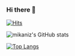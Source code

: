 ### Hi there 👋
[![Hits](https://hits.seeyoufarm.com/api/count/incr/badge.svg?url=https%3A%2F%2Fgithub.com%2Fmikaniz&count_bg=%233DC8AC&title_bg=%23555555&icon=&icon_color=%23E7E7E7&title=hits&edge_flat=false)](https://hits.seeyoufarm.com)

![mikaniz's GitHub stats](https://github-readme-stats.vercel.app/api?username=mikaniz&count_private=true&theme=nord)

[![Top Langs](https://github-readme-stats.vercel.app/api/top-langs/?username=anuraghazra&layout=compact&theme=nord)](https://github.com/anuraghazra/github-readme-stats)


<!--
**mikaniz/mikaniz** is a ✨ _special_ ✨ repository because its `README.md` (this file) appears on your GitHub profile.

Here are some ideas to get you started:

- 🔭 I’m currently working on ...
- 🌱 I’m currently learning ...
- 👯 I’m looking to collaborate on ...
- 🤔 I’m looking for help with ...
- 💬 Ask me about ...
- 📫 How to reach me: ...
- 😄 Pronouns: ...
- ⚡ Fun fact: ...
-->
